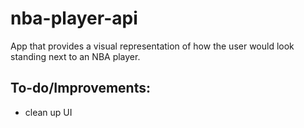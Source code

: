 # nba-player-api
App that provides a visual representation of how the user would look standing next to an NBA player.

## To-do/Improvements: 

* clean up UI

